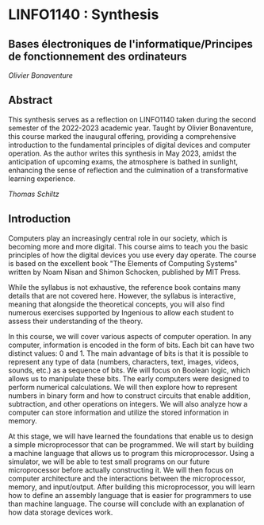 # LINFO1140 : Synthesis
## Bases électroniques de l'informatique/Principes de fonctionnement des ordinateurs
<div align="left"> <i>Olivier Bonaventure</i> </div>

## Abstract

This synthesis serves as a reflection on LINFO1140 taken during the second semester of the 2022-2023 academic year. Taught by Olivier Bonaventure, this course marked the inaugural offering, providing a comprehensive introduction to the fundamental principles of digital devices and computer operation. As the author writes this synthesis in May 2023, amidst the anticipation of upcoming exams, the atmosphere is bathed in sunlight, enhancing the sense of reflection and the culmination of a transformative learning experience.
<div align="left"> <i>Thomas Schiltz</i> </div>

## Introduction

Computers play an increasingly central role in our society, which is becoming more and more digital. This course aims to teach you the basic principles of how the digital devices you use every day operate. The course is based on the excellent book "The Elements of Computing Systems" written by Noam Nisan and Shimon Schocken, published by MIT Press.

While the syllabus is not exhaustive, the reference book contains many details that are not covered here. However, the syllabus is interactive, meaning that alongside the theoretical concepts, you will also find numerous exercises supported by Ingenious to allow each student to assess their understanding of the theory.

In this course, we will cover various aspects of computer operation. In any computer, information is encoded in the form of bits. Each bit can have two distinct values: 0 and 1. The main advantage of bits is that it is possible to represent any type of data (numbers, characters, text, images, videos, sounds, etc.) as a sequence of bits. We will focus on Boolean logic, which allows us to manipulate these bits. The early computers were designed to perform numerical calculations. We will then explore how to represent numbers in binary form and how to construct circuits that enable addition, subtraction, and other operations on integers. We will also analyze how a computer can store information and utilize the stored information in memory.

At this stage, we will have learned the foundations that enable us to design a simple microprocessor that can be programmed. We will start by building a machine language that allows us to program this microprocessor. Using a simulator, we will be able to test small programs on our future microprocessor before actually constructing it. We will then focus on computer architecture and the interactions between the microprocessor, memory, and input/output. After building this microprocessor, you will learn how to define an assembly language that is easier for programmers to use than machine language. The course will conclude with an explanation of how data storage devices work.









